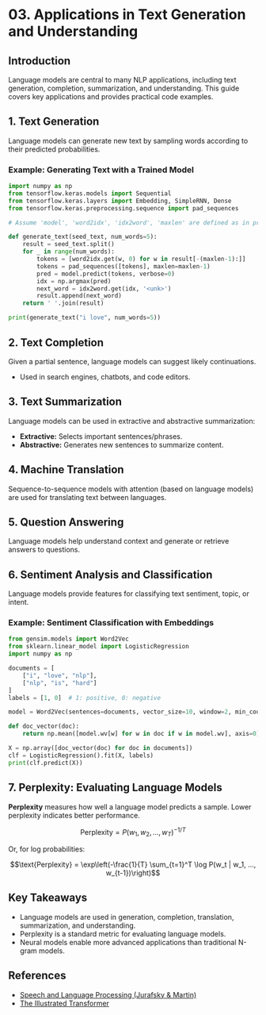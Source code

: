 # 03. Applications in Text Generation and Understanding

## Introduction

Language models are central to many NLP applications, including text generation, completion, summarization, and understanding. This guide covers key applications and provides practical code examples.

## 1. Text Generation

Language models can generate new text by sampling words according to their predicted probabilities.

### Example: Generating Text with a Trained Model

```python
import numpy as np
from tensorflow.keras.models import Sequential
from tensorflow.keras.layers import Embedding, SimpleRNN, Dense
from tensorflow.keras.preprocessing.sequence import pad_sequences

# Assume 'model', 'word2idx', 'idx2word', 'maxlen' are defined as in previous examples

def generate_text(seed_text, num_words=5):
    result = seed_text.split()
    for _ in range(num_words):
        tokens = [word2idx.get(w, 0) for w in result[-(maxlen-1):]]
        tokens = pad_sequences([tokens], maxlen=maxlen-1)
        pred = model.predict(tokens, verbose=0)
        idx = np.argmax(pred)
        next_word = idx2word.get(idx, '<unk>')
        result.append(next_word)
    return ' '.join(result)

print(generate_text("i love", num_words=5))
```

## 2. Text Completion

Given a partial sentence, language models can suggest likely continuations.

- Used in search engines, chatbots, and code editors.

## 3. Text Summarization

Language models can be used in extractive and abstractive summarization:
- **Extractive:** Selects important sentences/phrases.
- **Abstractive:** Generates new sentences to summarize content.

## 4. Machine Translation

Sequence-to-sequence models with attention (based on language models) are used for translating text between languages.

## 5. Question Answering

Language models help understand context and generate or retrieve answers to questions.

## 6. Sentiment Analysis and Classification

Language models provide features for classifying text sentiment, topic, or intent.

### Example: Sentiment Classification with Embeddings

```python
from gensim.models import Word2Vec
from sklearn.linear_model import LogisticRegression
import numpy as np

documents = [
    ["i", "love", "nlp"],
    ["nlp", "is", "hard"]
]
labels = [1, 0]  # 1: positive, 0: negative

model = Word2Vec(sentences=documents, vector_size=10, window=2, min_count=1, workers=1)

def doc_vector(doc):
    return np.mean([model.wv[w] for w in doc if w in model.wv], axis=0)

X = np.array([doc_vector(doc) for doc in documents])
clf = LogisticRegression().fit(X, labels)
print(clf.predict(X))
```

## 7. Perplexity: Evaluating Language Models

**Perplexity** measures how well a language model predicts a sample. Lower perplexity indicates better performance.

```math
\text{Perplexity} = P(w_1, w_2, ..., w_T)^{-1/T}
```

Or, for log probabilities:

```math
\text{Perplexity} = \exp\left(-\frac{1}{T} \sum_{t=1}^T \log P(w_t | w_1, ..., w_{t-1})\right)
```

## Key Takeaways
- Language models are used in generation, completion, translation, summarization, and understanding.
- Perplexity is a standard metric for evaluating language models.
- Neural models enable more advanced applications than traditional N-gram models.

## References
- [Speech and Language Processing (Jurafsky & Martin)](https://web.stanford.edu/~jurafsky/slp3/)
- [The Illustrated Transformer](https://jalammar.github.io/illustrated-transformer/) 
